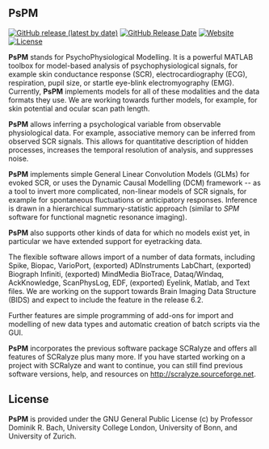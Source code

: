 ## PsPM
[![GitHub release (latest by date)](https://img.shields.io/github/v/release/bachlab/PsPM)](https://github.com/bachlab/PsPM/releases)
[![GitHub Release Date](https://img.shields.io/github/release-date/bachlab/PsPM)](https://github.com/bachlab/PsPM/releases)
[![Website](https://img.shields.io/website?down_color=lightgrey&down_message=offline&up_color=green&up_message=online&url=https%3A%2F%2Fbachlab.github.io%2FPsPM)](https://bachlab.github.io/PsPM)
[![License](https://img.shields.io/github/license/bachlab/PsPM)](https://www.gnu.org/licenses/gpl-3.0)

**PsPM** stands for PsychoPhysiological Modelling. It is a powerful MATLAB toolbox for model-based analysis of psychophysiological signals, for example skin conductance response (SCR), electrocardiography (ECG), respiration, pupil size, or startle eye-blink electromyography (EMG). Currently, **PsPM** implements models for all of these modalities and the data formats they use. We are working towards further models, for example, for skin potential and ocular scan path length.

**PsPM** allows inferring a psychological variable from observable physiological data. For example, associative memory can be inferred from observed SCR signals. This allows for quantitative description of hidden processes, increases the temporal resolution of analysis, and suppresses noise.

**PsPM** implements simple General Linear Convolution Models (GLMs) for evoked SCR, or uses the Dynamic Causal Modelling (DCM) framework -- as a tool to invert more complicated, non-linear models of SCR signals, for example for spontaneous fluctuations or anticipatory responses. Inference is drawn in a hierarchical summary-statistic approach (similar to *SPM* software for functional magnetic resonance imaging).

**PsPM** also supports other kinds of data for which no models exist yet, in particular we have extended support for eyetracking data.

The flexible software allows import of a number of data formats, including Spike, Biopac, VarioPort, (exported) ADInstruments LabChart, (exported) Biograph Infiniti, (exported) MindMedia BioTrace, Dataq/Windaq, AckKnowledge, ScanPhysLog, EDF, (exported) Eyelink, Matlab, and Text files. We are working on the support towards Brain Imaging Data Structure (BIDS) and expect to include the feature in the release 6.2.

Further features are simple programming of add-ons for import and modelling of new data types and automatic creation of batch scripts via the GUI.

**PsPM** incorporates the previous software package SCRalyze and offers all features of SCRalyze plus many more. If you have started working on a project with SCRalyze and want to continue, you can still find previous software versions, help, and resources on http://scralyze.sourceforge.net.

## License
**PsPM** is provided under the GNU General Public License (c) by Professor Dominik R. Bach, University College London, University of Bonn, and University of Zurich.
